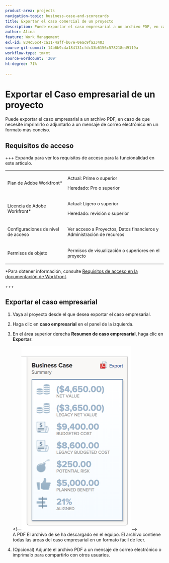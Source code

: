 ```yaml
---
product-area: projects
navigation-topic: business-case-and-scorecards
title: Exportar el caso comercial de un proyecto
description: Puede exportar el caso empresarial a un archivo PDF, en caso de que necesite imprimirlo o adjuntarlo a un mensaje de correo electrónico en un formato más conciso.
author: Alina
feature: Work Management
exl-id: 834c56c4-ca11-4aff-b67e-0eac9fa23403
source-git-commit: 14b6b9c4a184131cfdc33b6156c578218ed9119a
workflow-type: tm+mt
source-wordcount: '209'
ht-degree: 71%

---
```


# Exportar el Caso empresarial de un proyecto

Puede exportar el caso empresarial a un archivo PDF, en caso de que necesite imprimirlo o adjuntarlo a un mensaje de correo electrónico en un formato más conciso.

## Requisitos de acceso

+++ Expanda para ver los requisitos de acceso para la funcionalidad en este artículo.

<table style="table-layout:auto"> 
 <col> 
 <col> 
 <tbody> 
  <tr> 
   <td role="rowheader"><p>Plan de Adobe Workfront*</p></td> 
   <td> <p>Actual: Prime o superior </p> <p>Heredado: Pro o superior </p> </td> 
  </tr> 
  <tr> 
   <td role="rowheader"><p>Licencia de Adobe Workfront*</p></td> 
   <td> 
   <p>Actual: Ligero o superior</p>
   <p>Heredado: revisión o superior</p> </td> 
  </tr> 
  <tr> 
   <td role="rowheader">Configuraciones de nivel de acceso</td> 
   <td> <p>Ver acceso a Proyectos, Datos financieros y Administración de recursos</p> </td> 
  </tr> 
  <tr> 
   <td role="rowheader">Permisos de objeto</td> 
   <td> <p>Permisos de visualización o superiores en el proyecto</p> </td> 
  </tr> 
 </tbody> 
</table>

*Para obtener información, consulte [Requisitos de acceso en la documentación de Workfront](/help/quicksilver/administration-and-setup/add-users/access-levels-and-object-permissions/access-level-requirements-in-documentation.md).

+++

## Exportar el caso empresarial

1. Vaya al proyecto desde el que desea exportar el caso empresarial.
1. Haga clic en **caso empresarial** en el panel de la izquierda.
1. En el área superior derecha **Resumen de caso empresarial**, haga clic en **Exportar**.

   &lt;!—![Resumen de caso comercial](assets/bc-summary--350x587.png)—>\
   A PDF   El archivo de se ha descargado en el equipo. El archivo contiene todas las áreas del caso empresarial en un formato fácil de leer.

   <!--![BC_Summary_exported.png](assets/bc-summary-exported-350x160.png)-->

1. (Opcional) Adjunte el archivo PDF a un mensaje de correo electrónico o imprímalo para compartirlo con otros usuarios.
